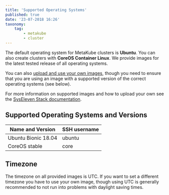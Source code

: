 ```yaml
---
title: 'Supported Operating Systems'
published: true
date: '23-07-2018 16:26'
taxonomy:
    tag:
        - metakube
        - cluster
---
```


The default operating system for MetaKube clusters is **Ubuntu**. You can also create clusters with **CoreOS Container Linux**. We provide images for the latest tested release of all operating systems.

You can also [upload and use your own images](../../04.tutorials/12.how-to-use-custom-images-for-your-worker-nodes/default.en.md), though you need to ensure that you are using an image with a supported version of the correct operating systems (see below).

For more information on supported images and how to upload your own see the [SysEleven Stack documentation](https://docs.syseleven.de/syseleven-stack/en/reference/images).

## Supported Operating Systems and Versions

| Name and Version | SSH username |
| ---------------- | ------------ |
| Ubuntu Bionic 18.04 | ubuntu |
| CoreOS stable | core |

## Timezone

The timezone on all provided images is UTC. If you want to set a different timezone you have to use your own image, though using UTC is generally recommended to not run into problems with daylight saving times.
